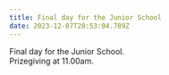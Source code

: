 ```yaml
---
title: Final day for the Junior School
date: 2023-12-07T20:53:04.789Z
---
```

Final day for the Junior School.  
Prizegiving at 11.00am.